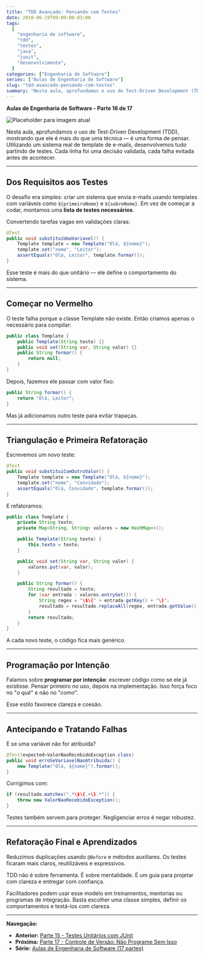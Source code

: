 ```yaml
---
title: "TDD Avançado: Pensando com Testes"
date: 2010-06-19T09:00:00-03:00
tags:
  [
    "engenharia de software",
    "tdd",
    "testes",
    "java",
    "junit",
    "desenvolvimento",
  ]
categories: ["Engenharia de Software"]
series: ["Aulas de Engenharia de Software"]
slug: "tdd-avancado-pensando-com-testes"
summary: "Nesta aula, aprofundamos o uso de Test-Driven Development (TDD), mostrando que ele é mais do que uma técnica — é uma forma de pensar. Utilizando um sistema real de template de e-mails, desenvolvemos tudo partindo de testes. Cada linha foi uma decisão validada, cada falha evitada antes de acontecer."
---
```


**Aulas de Engenharia de Software - Parte 16 de 17**

![Placeholder para imagem atual](caminho/para/imagem-placeholder.jpeg)

Nesta aula, aprofundamos o uso de Test-Driven Development (TDD), mostrando que ele é mais do que uma técnica — é uma forma de pensar. Utilizando um sistema real de template de e-mails, desenvolvemos tudo partindo de testes. Cada linha foi uma decisão validada, cada falha evitada antes de acontecer.

---

## Dos Requisitos aos Testes

O desafio era simples: criar um sistema que envia e-mails usando templates com variáveis como `${primeiroNome}` e `${sobreNome}`. Em vez de começar a codar, montamos uma **lista de testes necessários**.

Convertendo tarefas vagas em validações claras:

```java
@Test
public void substituiUmaVariavel() {
    Template template = new Template("Olá, ${nome}");
    template.set("nome", "Leitor");
    assertEquals("Olá, Leitor", template.formar());
}
```

Esse teste é mais do que unitário — ele define o comportamento do sistema.

---

## Começar no Vermelho

O teste falha porque a classe Template não existe. Então criamos apenas o necessário para compilar:

```java
public class Template {
    public Template(String texto) {}
    public void set(String var, String valor) {}
    public String formar() {
        return null;
    }
}
```

Depois, fazemos ele passar com valor fixo:

```java
public String formar() {
    return "Olá, Leitor";
}
```

Mas já adicionamos outro teste para evitar trapaças.

---

## Triangulação e Primeira Refatoração

Escrevemos um novo teste:

```java
@Test
public void substituiComOutroValor() {
    Template template = new Template("Olá, ${nome}");
    template.set("nome", "Convidado");
    assertEquals("Olá, Convidado", template.formar());
}
```

E refatoramos:

```java
public class Template {
    private String texto;
    private Map<String, String> valores = new HashMap<>();

    public Template(String texto) {
        this.texto = texto;
    }

    public void set(String var, String valor) {
        valores.put(var, valor);
    }

    public String formar() {
        String resultado = texto;
        for (var entrada : valores.entrySet()) {
            String regex = "\$\{" + entrada.getKey() + "\}";
            resultado = resultado.replaceAll(regex, entrada.getValue());
        }
        return resultado;
    }
}
```

A cada novo teste, o código fica mais genérico.

---

## Programação por Intenção

Falamos sobre **programar por intenção**: escrever código como se ele já existisse. Pensar primeiro no uso, depois na implementação. Isso força foco no "_o quê_" e não no "_como_".

Esse estilo favorece clareza e coesão.

---

## Antecipando e Tratando Falhas

E se uma variável não for atribuída?

```java
@Test(expected=ValorNaoRecebidoException.class)
public void erroSeVariavelNaoAtribuida() {
    new Template("Olá, ${nome}").formar();
}
```

Corrigimos com:

```java
if (resultado.matches(".*\$\{.+\}.*")) {
    throw new ValorNaoRecebidoException();
}
```

Testes também servem para proteger. Negligenciar erros é negar robustez.

---

## Refatoração Final e Aprendizados

Reduzimos duplicações usando `@Before` e métodos auxiliares. Os testes ficaram mais claros, reutilizáveis e expressivos.

TDD não é sobre ferramenta. É sobre mentalidade. É um guia para projetar com clareza e entregar com confiança.

Facilitadores podem usar esse modelo em treinamentos, mentorias ou programas de integração. Basta escolher uma classe simples, definir os comportamentos e testá-los com clareza.

---

**Navegação:**

- **Anterior:** [Parte 15 - Testes Unitários com JUnit](/pt/posts/2010-06-12-junit-unit-testing/)
- **Próxima:** [Parte 17 - Controle de Versão: Não Programe Sem Isso](/pt/posts/2010-06-26-controle-versao-fundacao-essencial/)
- **Série:** [Aulas de Engenharia de Software (17 partes)](/pt/series/aulas-de-engenharia-de-software/)
